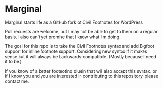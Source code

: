 # Marginal
Marginal starts life as a GitHub fork of Civil Footnotes for WordPress.

Pull requests are welcome, but I may not be able to get to them on a regular basis. I also can't yet promise that I know what I'm doing.

The goal for this repo is to take the Civil Footnotes syntax and add Bigfoot support for inline footnote support. Considering new syntax if it makes sense but it will always be backwards-compatibile. (Mostly because I need it to be.)

If you know of a better footnoting plugin that will also accept this syntax, or if I know you and you are interested in contributing to this repository, please contact me.

